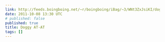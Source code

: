 ```yaml
---
link: http://feeds.boingboing.net/~r/boingboing/iBag/~3/WNt3ZxJsiKI/doggy-at-at.html
date: 2011-10-08 13:30 UTC
# published: false
published: true
title: Doggy AT-AT
tags: []
---
```



